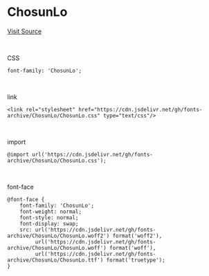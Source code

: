 # ChosunLo

[Visit Source](https://event.chosun.com/100/100font.html)

&nbsp;

CSS

```
font-family: 'ChosunLo';
```

&nbsp;

link

```
<link rel="stylesheet" href="https://cdn.jsdelivr.net/gh/fonts-archive/ChosunLo/ChosunLo.css" type="text/css"/>
```

&nbsp;

import

```
@import url('https://cdn.jsdelivr.net/gh/fonts-archive/ChosunLo/ChosunLo.css');
```

&nbsp;

font-face

```
@font-face {
    font-family: 'ChosunLo';
    font-weight: normal;
    font-style: normal;
    font-display: swap;
    src: url('https://cdn.jsdelivr.net/gh/fonts-archive/ChosunLo/ChosunLo.woff2') format('woff2'),
         url('https://cdn.jsdelivr.net/gh/fonts-archive/ChosunLo/ChosunLo.woff') format('woff'),
         url('https://cdn.jsdelivr.net/gh/fonts-archive/ChosunLo/ChosunLo.ttf') format('truetype');
}
```
